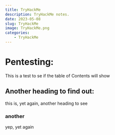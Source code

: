 ```yaml
---
title: TryHackMe
description: TryHackMe notes. 
date: 2023-05-08
slug: TryHackMe
image: TryHackMe.png
categories:
    - TryHackMe
---
```

 
# Pentesting:
This is a test to se if the table of Contents will show

## Another heading to find out:
this is, yet again, another heading to see


### another 
 yep, yet again